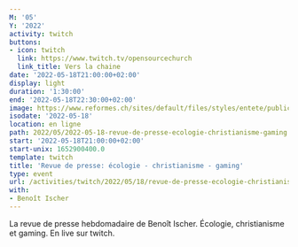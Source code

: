 ```yaml
---
M: '05'
Y: '2022'
activity: twitch
buttons:
- icon: twitch
  link: https://www.twitch.tv/opensourcechurch
  link_title: Vers la chaine
date: '2022-05-18T21:00:00+02:00'
display: light
duration: '1:30:00'
end: '2022-05-18T22:30:00+02:00'
image: https://www.reformes.ch/sites/default/files/styles/entete/public/data/images/comm/257/Beno%C3%AEt%20Ischer.jpg
isodate: '2022-05-18'
location: en ligne
path: 2022/05/2022-05-18-revue-de-presse-ecologie-christianisme-gaming.md
start: '2022-05-18T21:00:00+02:00'
start-unix: 1652900400.0
template: twitch
title: 'Revue de presse: écologie - christianisme - gaming'
type: event
url: /activities/twitch/2022/05/18/revue-de-presse-ecologie-christianisme-gaming
with:
- Benoît Ischer
---
```

La revue de presse hebdomadaire de Benoît Ischer. Écologie, christianisme et gaming. En live sur twitch.